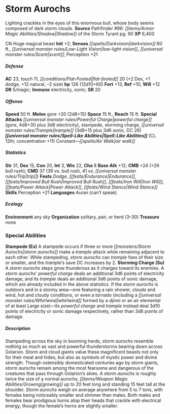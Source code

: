 ﻿---
cssclass: [monsters]
title1: Storm Aurochs
desc_short: Lighting crackles in the eyes of this enormous bull, whose body seems
  composed of dark storm clouds.
title2: Storm Aurochs
CR: 9
sources:
- name: 'Pathfinder #96: Shadow of the Storm Tyrant'
  page: 90
  link: http://paizo.com/products/btpy9et9?Pathfinder-Adventure-Path-96-Shadow-of-the-Storm-Tyrant
XP: 6400
alignment: CN
size: Huge
type: magical beast
initiative:
  bonus: 2
senses:
  darkvision: 60
  low-light vision: true
  scent: true
AC:
  AC: 23
  touch: 11
  flat_footed: 20
  components:
    dex: 2
    dodge: 1
    natural: 12
    size: -2
HP:
  HP: 126
  long: 12d10+60
saves:
  fort: 13
  ref: 10
  will: 12
DR:
- amount: 5
  weakness: magic
immunities:
- electricity
- sonic
SR: 20
speeds:
  base: 50
attacks:
  melee:
  - - text: gore +20 (2d8+15)
      entries:
      - - damage: 2d8+15
      attack: gore
      bonus:
      - 20
  special:
  - powerful charge (gore, 4d8+30 plus 3d6 electricity)
  - stampede
  - storming charge
  - trample (3d8+15 plus 3d6 sonic, DC 26)
space: 15
reach: 15
spell_like_abilities:
  entries:
  - name: air walk
    source: default
    freq: Constant
  sources:
  - name: default
    CL: 12
    concentration: 11
ability_scores:
  STR: 31
  DEX: 15
  CON: 20
  INT: 3
  WIS: 22
  CHA: 8
BAB: 12
CMB: 24
CMB_other: +26 bull rush
CMD: 37
CMD_other: 39 vs. bull rush, 41 vs. trip
feats:
- name: Dodge
- name: Endurance
- name: Improved Bull Rush
- name: Iron Will
- name: Power Attack
- name: Wind Stance
skills:
  Perception: 21
languages:
- Auran (can't speak)
ecology:
  environment: any sky
  organization: solitary, pair, or herd (3-30)
  treasure_type: none
special_abilities:
  Stampede (Ex): A stampede occurs if three or more storm aurochs make a trample attack
    while remaining adjacent to each other. While stampeding, storm aurochs can trample
    foes of their size or smaller, and the trample's save DC increases by 2.
  Storming Charge (Su): A storm aurochs steps grow thunderous as it charges toward
    its enemies. A storm aurochs' powerful charge deals an additional 3d6 points of
    electricity damage, and its trample deals an additional 3d6 points of sonic damage,
    which are already included in the above statistics. If the storm aurochs is outdoors
    and in a stormy area-one featuring a rain shower, clouds and wind, hot and cloudy
    conditions, or even a tornado (including a whirlwind formed by a djinni or an
    air elemental of at least Large size)-its powerful charge and trample instead
    deal 3d10 points of electricity or sonic damage respectively, rather than 3d6
    points of damage.
desc_long: Stampeding across the sky in booming herds, storm aurochs resemble nothing
  so much as vast and powerful thunderstorms bearing down across Golarion. Storm and
  cloud giants value these magnificent beasts not only for their meat and hides, but
  also as symbols of mystic power and divine strength. Though ostensibly domesticated
  centuries ago by storm giants, storm aurochs remain among the most fearsome and
  dangerous of the creatures that pass through Golarion's skies. A storm aurochs is
  roughly twice the size of a normal aurochs, growing up to 20 feet long and standing
  15 feet tall at the shoulder. Storm aurochs weigh on average anywhere from 5 to
  7 tons, with females being noticeably smaller and slimmer than males. Both males
  and females bear prodigious horns atop their heads that crackle with electrical
  energy, though the female's horns are slightly smaller.

---

# Storm Aurochs
Lighting crackles in the eyes of this enormous bull, whose body seems composed of dark storm clouds.
**Source** Pathfinder #96: _[[items/Armor Magic Abilities/Shadow|Shadow]]_ of the Storm Tyrant pg. 90
**XP** 6,400

CN Huge magical beast
**Init** +2; **Senses** _[[spells/Darkvision|darkvision]]_ 60 ft., _[[universal monster rules/Low-Light Vision|low-light vision]]_, _[[universal monster rules/Scent|scent]]_; Perception +21

##### Defense

**AC** 23, touch 11, _[[conditions/Flat-Footed|flat-footed]]_ 20 (+2 Dex, +1 dodge, +12 natural, –2 size)
**hp** 126 (12d10+60)
**Fort** +13, **Ref** +10, **Will** +12
**DR** 5/magic; **Immune** electricity, sonic; **SR** 20

##### Offense
**Speed** 50 ft.
**Melee** gore +20 (2d8+15)
**Space** 15 ft., **Reach** 15 ft.
**Special Attacks** _[[universal monster rules/Powerful Charge|powerful charge]]_ (gore, 4d8+30 plus 3d6 electricity), stampede, storming charge, _[[universal monster rules/Trample|trample]]_ (3d8+15 plus 3d6 sonic, DC 26)
**_[[universal monster rules/Spell-Like Abilities|Spell-Like Abilities]]_** (CL 12th; concentration +11)
Constant—_[[spells/Air Walk|air walk]]_

##### Statistics
**Str** 31, **Dex** 15, **Con** 20, **Int** 3, **Wis** 22, **Cha** 8
**Base Atk** +12; **CMB** +24 (+26 bull rush); **CMD** 37 (39 vs. bull rush, 41 vs. _[[universal monster rules/Trip|trip]]_)
**Feats** _Dodge_, _[[feats/Endurance|Endurance]]_, _[[feats/Improved Bull Rush|Improved Bull Rush]]_, _[[feats/Iron Will|Iron Will]]_, _[[feats/Power Attack|Power Attack]]_, _[[feats/Wind Stance|Wind Stance]]_
**Skills** Perception +21
**Languages** Auran (can’t speak)

##### Ecology

**Environment** any sky
**Organization** solitary, pair, or herd (3–30)
**Treasure** none

### Special Abilities
**Stampede (Ex)** A stampede occurs if three or more _[[monsters/Storm Aurochs|storm aurochs]]_ make a _trample_ attack while remaining adjacent to each other. While stampeding, _storm aurochs_ can _trample_ foes of their size or smaller, and the _trample_’s save DC increases by 2.
**Storming Charge (Su)** A _storm aurochs_ steps grow thunderous as it charges toward its enemies. A _storm aurochs_’ _powerful charge_ deals an additional 3d6 points of electricity damage, and its _trample_ deals an additional 3d6 points of sonic damage, which are already included in the above statistics. If the _storm aurochs_ is outdoors and in a stormy area—one featuring a rain shower, clouds and wind, hot and cloudy conditions, or even a tornado (including a _[[universal monster rules/Whirlwind|whirlwind]]_ formed by a djinni or an air elemental of at least Large size)—its _powerful charge_ and _trample_ instead deal 3d10 points of electricity or sonic damage respectively, rather than 3d6 points of damage.

##### Description

Stampeding across the sky in booming herds, _storm aurochs_ resemble nothing so much as vast and powerful thunderstorms bearing down across Golarion. Storm and cloud giants value these magnificent beasts not only for their meat and hides, but also as symbols of mystic power and divine strength. Though ostensibly domesticated centuries ago by storm giants, _storm aurochs_ remain among the most fearsome and dangerous of the creatures that pass through Golarion’s skies. A _storm aurochs_ is roughly twice the size of a normal aurochs, _[[items/Weapon Magic Abilities/Growing|growing]]_ up to 20 feet long and standing 15 feet tall at the shoulder. _Storm aurochs_ weigh on average anywhere from 5 to 7 tons, with females being noticeably smaller and slimmer than males. Both males and females bear prodigious horns atop their heads that crackle with electrical energy, though the female’s horns are slightly smaller.